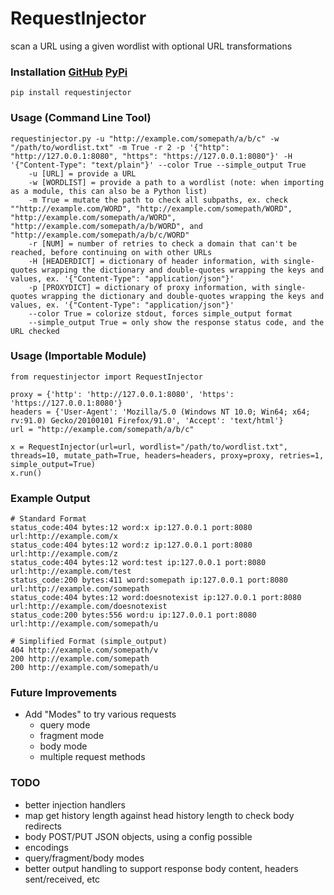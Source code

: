 # RequestInjector
scan a URL using a given wordlist with optional URL transformations

### Installation [GitHub](https://github.com/bonifield/RequestInjector) [PyPi](https://pypi.org/project/requestinjector/)
```
pip install requestinjector
```

### Usage (Command Line Tool)
```
requestinjector.py -u "http://example.com/somepath/a/b/c" -w "/path/to/wordlist.txt" -m True -r 2 -p '{"http": "http://127.0.0.1:8080", "https": "https://127.0.0.1:8080"}' -H '{"Content-Type": "text/plain"}' --color True --simple_output True
	-u [URL] = provide a URL
	-w [WORDLIST] = provide a path to a wordlist (note: when importing as a module, this can also be a Python list)
	-m True = mutate the path to check all subpaths, ex. check ""http://example.com/WORD", "http://example.com/somepath/WORD", "http://example.com/somepath/a/WORD", "http://example.com/somepath/a/b/WORD", and "http://example.com/somepath/a/b/c/WORD"
	-r [NUM] = number of retries to check a domain that can't be reached, before continuing on with other URLs
	-H [HEADERDICT] = dictionary of header information, with single-quotes wrapping the dictionary and double-quotes wrapping the keys and values, ex. '{"Content-Type": "application/json"}'
	-p [PROXYDICT] = dictionary of proxy information, with single-quotes wrapping the dictionary and double-quotes wrapping the keys and values, ex. '{"Content-Type": "application/json"}'
	--color True = colorize stdout, forces simple_output format
	--simple_output True = only show the response status code, and the URL checked
```

### Usage (Importable Module)
```
from requestinjector import RequestInjector

proxy = {'http': 'http://127.0.0.1:8080', 'https': 'https://127.0.0.1:8080'}
headers = {'User-Agent': 'Mozilla/5.0 (Windows NT 10.0; Win64; x64; rv:91.0) Gecko/20100101 Firefox/91.0', 'Accept': 'text/html'}
url = "http://example.com/somepath/a/b/c"

x = RequestInjector(url=url, wordlist="/path/to/wordlist.txt", threads=10, mutate_path=True, headers=headers, proxy=proxy, retries=1, simple_output=True)
x.run()
```

### Example Output
```
# Standard Format
status_code:404 bytes:12 word:x ip:127.0.0.1 port:8080 url:http://example.com/x
status_code:404 bytes:12 word:z ip:127.0.0.1 port:8080 url:http://example.com/z
status_code:404 bytes:12 word:test ip:127.0.0.1 port:8080 url:http://example.com/test
status_code:200 bytes:411 word:somepath ip:127.0.0.1 port:8080 url:http://example.com/somepath
status_code:404 bytes:12 word:doesnotexist ip:127.0.0.1 port:8080 url:http://example.com/doesnotexist
status_code:200 bytes:556 word:u ip:127.0.0.1 port:8080 url:http://example.com/somepath/u

# Simplified Format (simple_output)
404 http://example.com/somepath/v
200 http://example.com/somepath
200 http://example.com/somepath/u

```

### Future Improvements
- Add "Modes" to try various requests
	- query mode
	- fragment mode
	- body mode
	- multiple request methods

### TODO
- better injection handlers
- map get history length against head history length to check body redirects
- body POST/PUT JSON objects, using a config possible
- encodings
- query/fragment/body modes
- better output handling to support response body content, headers sent/received, etc
